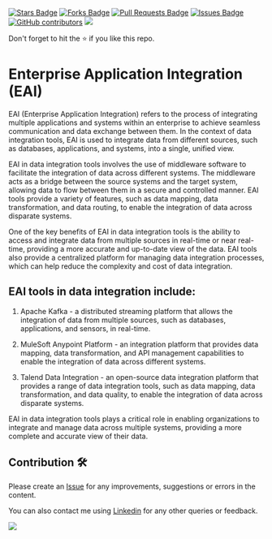 <a href="https://github.com/drshahizan/special-topic-data-engineering/stargazers"><img src="https://img.shields.io/github/stars/drshahizan/special-topic-data-engineering" alt="Stars Badge"/></a>
<a href="https://github.com/drshahizan/special-topic-data-engineering/network/members"><img src="https://img.shields.io/github/forks/drshahizan/special-topic-data-engineering" alt="Forks Badge"/></a>
<a href="https://github.com/drshahizan/special-topic-data-engineering/pulls"><img src="https://img.shields.io/github/issues-pr/drshahizan/special-topic-data-engineering" alt="Pull Requests Badge"/></a>
<a href="https://github.com/drshahizan/special-topic-data-engineering/issues"><img src="https://img.shields.io/github/issues/drshahizan/special-topic-data-engineering" alt="Issues Badge"/></a>
<a href="https://github.com/drshahizan/special-topic-data-engineering/graphs/contributors"><img alt="GitHub contributors" src="https://img.shields.io/github/contributors/drshahizan/special-topic-data-engineering?color=2b9348"></a>
![](https://visitor-badge.glitch.me/badge?page_id=drshahizan/special-topic-data-engineering)

Don't forget to hit the :star: if you like this repo.

# Enterprise Application Integration (EAI)

EAI (Enterprise Application Integration) refers to the process of integrating multiple applications and systems within an enterprise to achieve seamless communication and data exchange between them. In the context of data integration tools, EAI is used to integrate data from different sources, such as databases, applications, and systems, into a single, unified view.

EAI in data integration tools involves the use of middleware software to facilitate the integration of data across different systems. The middleware acts as a bridge between the source systems and the target system, allowing data to flow between them in a secure and controlled manner. EAI tools provide a variety of features, such as data mapping, data transformation, and data routing, to enable the integration of data across disparate systems.

One of the key benefits of EAI in data integration tools is the ability to access and integrate data from multiple sources in real-time or near real-time, providing a more accurate and up-to-date view of the data. EAI tools also provide a centralized platform for managing data integration processes, which can help reduce the complexity and cost of data integration.

## EAI tools in data integration include:

1. Apache Kafka - a distributed streaming platform that allows the integration of data from multiple sources, such as databases, applications, and sensors, in real-time.

2. MuleSoft Anypoint Platform - an integration platform that provides data mapping, data transformation, and API management capabilities to enable the integration of data across different systems.

3. Talend Data Integration - an open-source data integration platform that provides a range of data integration tools, such as data mapping, data transformation, and data quality, to enable the integration of data across disparate systems.

EAI in data integration tools plays a critical role in enabling organizations to integrate and manage data across multiple systems, providing a more complete and accurate view of their data.


## Contribution 🛠️
Please create an [Issue](https://github.com/drshahizan/special-topic-data-engineering/issues) for any improvements, suggestions or errors in the content.

You can also contact me using [Linkedin](https://www.linkedin.com/in/drshahizan/) for any other queries or feedback.

![](https://komarev.com/ghpvc/?username=drshahizan&label=Views&color=0e75b6&style=flat)

